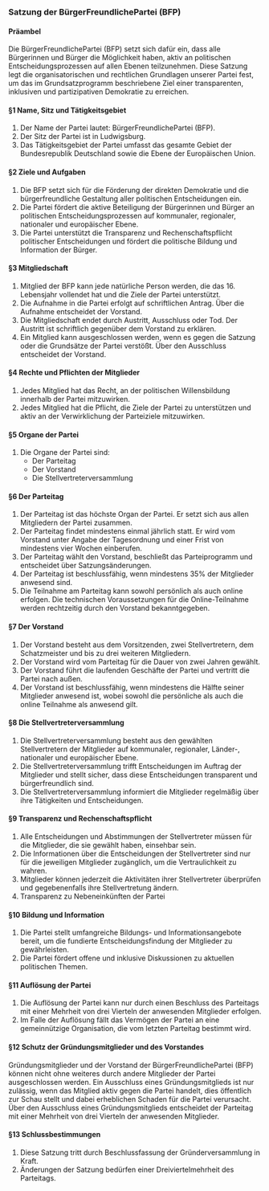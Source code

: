 ### Satzung der BürgerFreundlichePartei (BFP)

#### Präambel

Die BürgerFreundlichePartei (BFP) setzt sich dafür ein, dass alle Bürgerinnen und Bürger die Möglichkeit haben, aktiv an politischen Entscheidungsprozessen auf allen Ebenen teilzunehmen. Diese Satzung legt die organisatorischen und rechtlichen Grundlagen unserer Partei fest, um das im Grundsatzprogramm beschriebene Ziel einer transparenten, inklusiven und partizipativen Demokratie zu erreichen.

#### §1 Name, Sitz und Tätigkeitsgebiet

1. Der Name der Partei lautet: BürgerFreundlichePartei (BFP).
2. Der Sitz der Partei ist in Ludwigsburg.
3. Das Tätigkeitsgebiet der Partei umfasst das gesamte Gebiet der Bundesrepublik Deutschland sowie die Ebene der Europäischen Union.

#### §2 Ziele und Aufgaben

1. Die BFP setzt sich für die Förderung der direkten Demokratie und die bürgerfreundliche Gestaltung aller politischen Entscheidungen ein.
2. Die Partei fördert die aktive Beteiligung der Bürgerinnen und Bürger an politischen Entscheidungsprozessen auf kommunaler, regionaler, nationaler und europäischer Ebene.
3. Die Partei unterstützt die Transparenz und Rechenschaftspflicht politischer Entscheidungen und fördert die politische Bildung und Information der Bürger.

#### §3 Mitgliedschaft

1. Mitglied der BFP kann jede natürliche Person werden, die das 16. Lebensjahr vollendet hat und die Ziele der Partei unterstützt.
2. Die Aufnahme in die Partei erfolgt auf schriftlichen Antrag. Über die Aufnahme entscheidet der Vorstand.
3. Die Mitgliedschaft endet durch Austritt, Ausschluss oder Tod. Der Austritt ist schriftlich gegenüber dem Vorstand zu erklären.
4. Ein Mitglied kann ausgeschlossen werden, wenn es gegen die Satzung oder die Grundsätze der Partei verstößt. Über den Ausschluss entscheidet der Vorstand.

#### §4 Rechte und Pflichten der Mitglieder

1. Jedes Mitglied hat das Recht, an der politischen Willensbildung innerhalb der Partei mitzuwirken.
2. Jedes Mitglied hat die Pflicht, die Ziele der Partei zu unterstützen und aktiv an der Verwirklichung der Parteiziele mitzuwirken.

#### §5 Organe der Partei

1. Die Organe der Partei sind:
   - Der Parteitag
   - Der Vorstand
   - Die Stellvertreterversammlung

#### §6 Der Parteitag

1. Der Parteitag ist das höchste Organ der Partei. Er setzt sich aus allen Mitgliedern der Partei zusammen.
2. Der Parteitag findet mindestens einmal jährlich statt. Er wird vom Vorstand unter Angabe der Tagesordnung und einer Frist von mindestens vier Wochen einberufen.
3. Der Parteitag wählt den Vorstand, beschließt das Parteiprogramm und entscheidet über Satzungsänderungen.
4. Der Parteitag ist beschlussfähig, wenn mindestens 35% der Mitglieder anwesend sind.
5. Die Teilnahme am Parteitag kann sowohl persönlich als auch online erfolgen. Die technischen Voraussetzungen für die Online-Teilnahme werden rechtzeitig durch den Vorstand bekanntgegeben.

#### §7 Der Vorstand

1. Der Vorstand besteht aus dem Vorsitzenden, zwei Stellvertretern, dem Schatzmeister und bis zu drei weiteren Mitgliedern.
2. Der Vorstand wird vom Parteitag für die Dauer von zwei Jahren gewählt.
3. Der Vorstand führt die laufenden Geschäfte der Partei und vertritt die Partei nach außen.
4. Der Vorstand ist beschlussfähig, wenn mindestens die Hälfte seiner Mitglieder anwesend ist, wobei sowohl die persönliche als auch die online Teilnahme als anwesend gilt.

#### §8 Die Stellvertreterversammlung

1. Die Stellvertreterversammlung besteht aus den gewählten Stellvertretern der Mitglieder auf kommunaler, regionaler, Länder-, nationaler und europäischer Ebene.
2. Die Stellvertreterversammlung trifft Entscheidungen im Auftrag der Mitglieder und stellt sicher, dass diese Entscheidungen transparent und bürgerfreundlich sind.
3. Die Stellvertreterversammlung informiert die Mitglieder regelmäßig über ihre Tätigkeiten und Entscheidungen.

#### §9 Transparenz und Rechenschaftspflicht

1. Alle Entscheidungen und Abstimmungen der Stellvertreter müssen für die Mitglieder, die sie gewählt haben, einsehbar sein.
2. Die Informationen über die Entscheidungen der Stellvertreter sind nur für die jeweiligen Mitglieder zugänglich, um die Vertraulichkeit zu wahren.
3. Mitglieder können jederzeit die Aktivitäten ihrer Stellvertreter überprüfen und gegebenenfalls ihre Stellvertretung ändern.
4. Transparenz zu Nebeneinkünften der Partei

#### §10 Bildung und Information

1. Die Partei stellt umfangreiche Bildungs- und Informationsangebote bereit, um die fundierte Entscheidungsfindung der Mitglieder zu gewährleisten.
2. Die Partei fördert offene und inklusive Diskussionen zu aktuellen politischen Themen.

#### §11 Auflösung der Partei

1. Die Auflösung der Partei kann nur durch einen Beschluss des Parteitags mit einer Mehrheit von drei Vierteln der anwesenden Mitglieder erfolgen.
2. Im Falle der Auflösung fällt das Vermögen der Partei an eine gemeinnützige Organisation, die vom letzten Parteitag bestimmt wird.

#### §12 Schutz der Gründungsmitglieder und des Vorstandes

Gründungsmitglieder und der Vorstand der BürgerFreundlichePartei (BFP) können nicht ohne weiteres durch andere Mitglieder der Partei ausgeschlossen werden. Ein Ausschluss eines Gründungsmitglieds ist nur zulässig, wenn das Mitglied aktiv gegen die Partei handelt, dies öffentlich zur Schau stellt und dabei erheblichen Schaden für die Partei verursacht. Über den Ausschluss eines Gründungsmitglieds entscheidet der Parteitag mit einer Mehrheit von drei Vierteln der anwesenden Mitglieder.

#### §13 Schlussbestimmungen

1. Diese Satzung tritt durch Beschlussfassung der Gründerversammlung in Kraft.
2. Änderungen der Satzung bedürfen einer Dreiviertelmehrheit des Parteitags.
